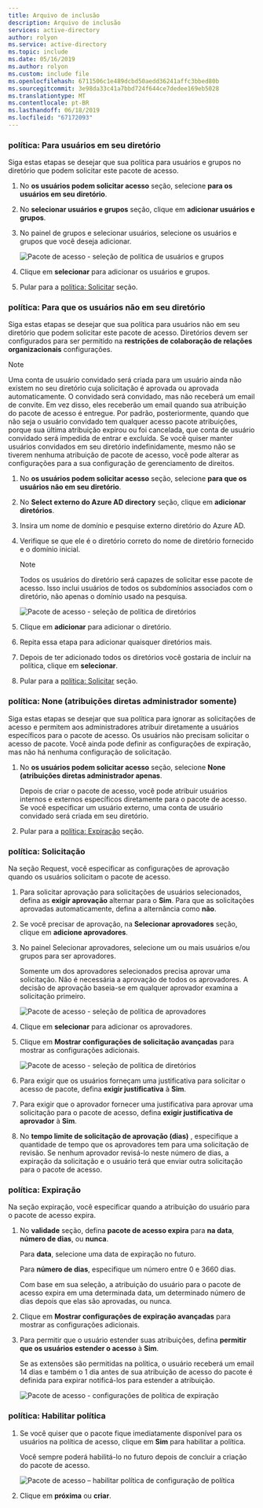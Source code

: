```yaml
---
title: Arquivo de inclusão
description: Arquivo de inclusão
services: active-directory
author: rolyon
ms.service: active-directory
ms.topic: include
ms.date: 05/16/2019
ms.author: rolyon
ms.custom: include file
ms.openlocfilehash: 6711506c1e489dcbd50aedd36241affc3bbed80b
ms.sourcegitcommit: 3e98da33c41a7bbd724f644ce7dedee169eb5028
ms.translationtype: MT
ms.contentlocale: pt-BR
ms.lasthandoff: 06/18/2019
ms.locfileid: "67172093"
---
```

### <a name="policy-for-users-in-your-directory"></a>política: Para usuários em seu diretório

Siga estas etapas se desejar que sua política para usuários e grupos no diretório que podem solicitar este pacote de acesso.

1. No **os usuários podem solicitar acesso** seção, selecione **para os usuários em seu diretório**.

1. No **selecionar usuários e grupos** seção, clique em **adicionar usuários e grupos**.

1. No painel de grupos e selecionar usuários, selecione os usuários e grupos que você deseja adicionar.

    ![Pacote de acesso - seleção de política de usuários e grupos](./media/active-directory-entitlement-management-policy/policy-select-users-groups.png)

1. Clique em **selecionar** para adicionar os usuários e grupos.

1. Pular para a [política: Solicitar](#policy-request) seção.

### <a name="policy-for-users-not-in-your-directory"></a>política: Para que os usuários não em seu diretório

Siga estas etapas se desejar que sua política para usuários não em seu diretório que podem solicitar este pacote de acesso. Diretórios devem ser configurados para ser permitido na **restrições de colaboração de relações organizacionais** configurações.

> [!NOTE]
> Uma conta de usuário convidado será criada para um usuário ainda não existem no seu diretório cuja solicitação é aprovada ou aprovada automaticamente. O convidado será convidado, mas não receberá um email de convite. Em vez disso, eles receberão um email quando sua atribuição do pacote de acesso é entregue. Por padrão, posteriormente, quando que não seja o usuário convidado tem qualquer acesso pacote atribuições, porque sua última atribuição expirou ou foi cancelada, que conta de usuário convidado será impedida de entrar e excluída. Se você quiser manter usuários convidados em seu diretório indefinidamente, mesmo não se tiverem nenhuma atribuição de pacote de acesso, você pode alterar as configurações para a sua configuração de gerenciamento de direitos.

1. No **os usuários podem solicitar acesso** seção, selecione **para que os usuários não em seu diretório**.

1. No **Select externo do Azure AD directory** seção, clique em **adicionar diretórios**.

1. Insira um nome de domínio e pesquise externo diretório do Azure AD.

1. Verifique se que ele é o diretório correto do nome de diretório fornecido e o domínio inicial.

    > [!NOTE]
    > Todos os usuários do diretório será capazes de solicitar esse pacote de acesso. Isso inclui usuários de todos os subdomínios associados com o diretório, não apenas o domínio usado na pesquisa.

    ![Pacote de acesso - seleção de política de diretórios](./media/active-directory-entitlement-management-policy/policy-select-directories.png)

1. Clique em **adicionar** para adicionar o diretório.

1. Repita essa etapa para adicionar quaisquer diretórios mais.

1. Depois de ter adicionado todos os diretórios você gostaria de incluir na política, clique em **selecionar**.

1. Pular para a [política: Solicitar](#policy-request) seção.

### <a name="policy-none-administrator-direct-assignments-only"></a>política: None (atribuições diretas administrador somente)

Siga estas etapas se desejar que sua política para ignorar as solicitações de acesso e permitem aos administradores atribuir diretamente a usuários específicos para o pacote de acesso. Os usuários não precisam solicitar o acesso de pacote. Você ainda pode definir as configurações de expiração, mas não há nenhuma configuração de solicitação.

1. No **os usuários podem solicitar acesso** seção, selecione **None (atribuições diretas administrador apenas**.

    Depois de criar o pacote de acesso, você pode atribuir usuários internos e externos específicos diretamente para o pacote de acesso. Se você especificar um usuário externo, uma conta de usuário convidado será criada em seu diretório.

1. Pular para a [política: Expiração](#policy-expiration) seção.

### <a name="policy-request"></a>política: Solicitação

Na seção Request, você especificar as configurações de aprovação quando os usuários solicitam o pacote de acesso.

1. Para solicitar aprovação para solicitações de usuários selecionados, defina as **exigir aprovação** alternar para o **Sim**. Para que as solicitações aprovadas automaticamente, defina a alternância como **não**.

1. Se você precisar de aprovação, na **Selecionar aprovadores** seção, clique em **adicione aprovadores**.

1. No painel Selecionar aprovadores, selecione um ou mais usuários e/ou grupos para ser aprovadores.

    Somente um dos aprovadores selecionados precisa aprovar uma solicitação. Não é necessária a aprovação de todos os aprovadores. A decisão de aprovação baseia-se em qualquer aprovador examina a solicitação primeiro.

    ![Pacote de acesso - seleção de política de aprovadores](./media/active-directory-entitlement-management-policy/policy-select-approvers.png)

1. Clique em **selecionar** para adicionar os aprovadores.

1. Clique em **Mostrar configurações de solicitação avançadas** para mostrar as configurações adicionais.

    ![Pacote de acesso - seleção de política de diretórios](./media/active-directory-entitlement-management-policy/policy-advanced-request.png)

1. Para exigir que os usuários forneçam uma justificativa para solicitar o acesso de pacote, defina **exigir justificativa** à **Sim**.

1. Para exigir que o aprovador fornecer uma justificativa para aprovar uma solicitação para o pacote de acesso, defina **exigir justificativa de aprovador** à **Sim**.

1. No **tempo limite de solicitação de aprovação (dias)** , especifique a quantidade de tempo que os aprovadores tem para uma solicitação de revisão. Se nenhum aprovador revisá-lo neste número de dias, a expiração da solicitação e o usuário terá que enviar outra solicitação para o pacote de acesso.

### <a name="policy-expiration"></a>política: Expiração

Na seção expiração, você especificar quando a atribuição do usuário para o pacote de acesso expira.

1. No **validade** seção, defina **pacote de acesso expira** para **na data**, **número de dias**, ou **nunca**.

    Para **data**, selecione uma data de expiração no futuro.

    Para **número de dias**, especifique um número entre 0 e 3660 dias.

    Com base em sua seleção, a atribuição do usuário para o pacote de acesso expira em uma determinada data, um determinado número de dias depois que elas são aprovadas, ou nunca.

1. Clique em **Mostrar configurações de expiração avançadas** para mostrar as configurações adicionais.

1. Para permitir que o usuário estender suas atribuições, defina **permitir que os usuários estender o acesso** à **Sim**.

    Se as extensões são permitidas na política, o usuário receberá um email 14 dias e também o 1 dia antes de sua atribuição de acesso do pacote é definida para expirar notificá-los para estender a atribuição.

    ![Pacote de acesso - configurações de política de expiração](./media/active-directory-entitlement-management-policy/policy-expiration.png)

### <a name="policy-enable-policy"></a>política: Habilitar política

1. Se você quiser que o pacote fique imediatamente disponível para os usuários na política de acesso, clique em **Sim** para habilitar a política.

    Você sempre poderá habilitá-lo no futuro depois de concluir a criação do pacote de acesso.

    ![Pacote de acesso – habilitar política de configuração de política](./media/active-directory-entitlement-management-policy/policy-enable.png)

1. Clique em **próxima** ou **criar**.
